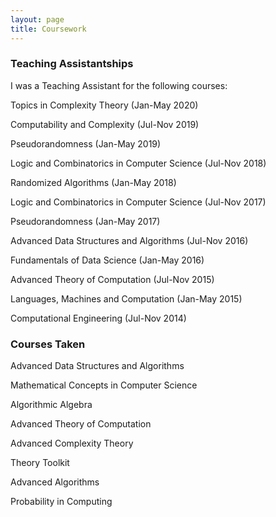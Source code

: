 ```yaml
---
layout: page
title: Coursework
---
```


<!--<p class="message">
  Hey there! This page is included as an example. Feel free to customize it for your own use upon downloading. Carry on!
</p>-->

### Teaching Assistantships
I was a Teaching Assistant for the following courses:

Topics in Complexity Theory (Jan-May 2020)

Computability and Complexity (Jul-Nov 2019)

Pseudorandomness (Jan-May 2019)

Logic and Combinatorics in Computer Science (Jul-Nov 2018)

Randomized Algorithms (Jan-May 2018)

Logic and Combinatorics in Computer Science (Jul-Nov 2017)

Pseudorandomness (Jan-May 2017)

Advanced Data Structures and Algorithms (Jul-Nov 2016)

Fundamentals of Data Science (Jan-May 2016)

Advanced Theory of Computation (Jul-Nov 2015)

Languages, Machines and Computation (Jan-May 2015)

Computational Engineering (Jul-Nov 2014)

### Courses Taken

Advanced Data Structures and Algorithms

Mathematical Concepts in Computer Science

Algorithmic Algebra

Advanced Theory of Computation

Advanced Complexity Theory

Theory Toolkit

Advanced Algorithms

Probability in Computing